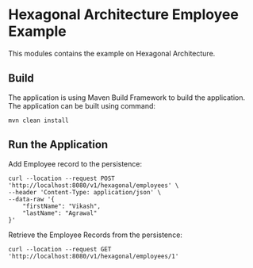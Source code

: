 # Hexagonal Architecture Employee Example
This modules contains the example on Hexagonal Architecture.

## Build
The application is using Maven Build Framework to build the application. The application can be built using command:

```
mvn clean install
```

## Run the Application

Add Employee record to the persistence:

```
curl --location --request POST 'http://localhost:8080/v1/hexagonal/employees' \
--header 'Content-Type: application/json' \
--data-raw '{
    "firstName": "Vikash",
    "lastName": "Agrawal"
}'
```

Retrieve the Employee Records from the persistence:

```
curl --location --request GET 'http://localhost:8080/v1/hexagonal/employees/1'
```
